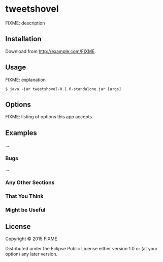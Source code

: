 # tweetshovel

FIXME: description

## Installation

Download from http://example.com/FIXME.

## Usage

FIXME: explanation

    $ java -jar tweetshovel-0.1.0-standalone.jar [args]

## Options

FIXME: listing of options this app accepts.

## Examples

...

### Bugs

...

### Any Other Sections
### That You Think
### Might be Useful

## License

Copyright © 2015 FIXME

Distributed under the Eclipse Public License either version 1.0 or (at
your option) any later version.
